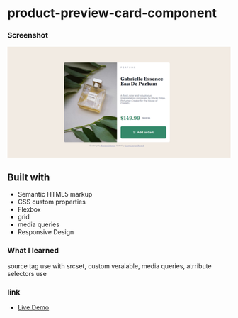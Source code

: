 # product-preview-card-component

### Screenshot
![Design preview for the product-preview-card-component coding challenge](https://github.com/Shinu07/product-preview-card-component-main/blob/master/images/Screenshot%2020231-.png)

## Built with
- Semantic HTML5 markup
- CSS custom properties
- Flexbox
- grid
- media queries
- Responsive Design

### What I learned
source tag use with srcset, custom veraiable, media queries, atrribute selectors use

### link 
- [Live Demo](https://pr-review-crd-shinu.netlify.app/)
